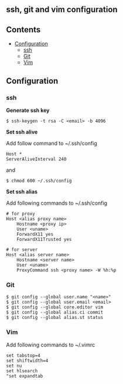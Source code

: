 ssh, git and vim configuration
-------------------------

Contents
--------
- [Configuration](#configuration)
    - [ssh](#ssh)
    - [Git](#git)
    - [Vim](#vim)

Configuration
-------------

### ssh

**Generate ssh key**

    $ ssh-keygen -t rsa -C <email> -b 4096
    
**Set ssh alive**

Add follow command to ~/.ssh/config

    Host *
    ServerAliveInterval 240
    
and

    $ chmod 600 ~/.ssh/config

**Set ssh alias**

Add following commands to ~/.ssh/config

    # for proxy
    Host <alias proxy name>
        Hostname <proxy ip>
        User <uname>
        ForwardX11 yes
        ForwardX11Trusted yes
        
    # for server
    Host <alias server name>
        Hostname <server name>
        User <uname>
        ProxyCommand ssh <proxy name> -W %h:%p

### Git

    $ git config --global user.name "<name>"
    $ git config --global user.email <email>
    $ git config --global core.editor vim
    $ git config --global alias.ci commit
    $ git config --global alias.st status

### Vim

Add following commands to ~/.vimrc

    set tabstop=4
    set shiftwidth=4
    set nu
    set hlsearch
    "set expandtab
